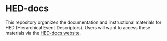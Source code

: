 
# HED-docs

This repository organizes the documentation and instructional materials for 
HED (Hierarchical Event Descriptors). Users will want to access these materials 
via the [HED-docs website](hed-docs.readthedocs.io/en/latest/).
